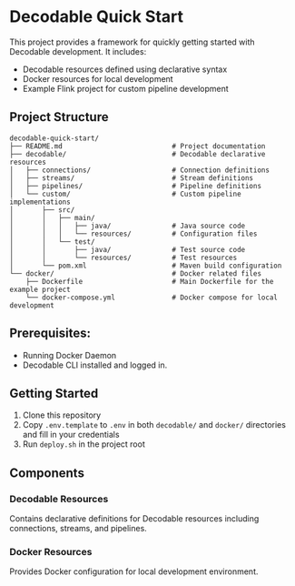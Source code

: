 # Decodable Quick Start

This project provides a framework for quickly getting started with Decodable development. It includes:

- Decodable resources defined using declarative syntax
- Docker resources for local development
- Example Flink project for custom pipeline development

## Project Structure

```
decodable-quick-start/
├── README.md                           # Project documentation
├── decodable/                          # Decodable declarative resources
│   ├── connections/                    # Connection definitions
│   ├── streams/                        # Stream definitions
│   ├── pipelines/                      # Pipeline definitions
│   └── custom/                         # Custom pipeline implementations
│       ├── src/
│       │   ├── main/
│       │   │   ├── java/               # Java source code
│       │   │   └── resources/          # Configuration files
│       │   └── test/
│       │       ├── java/               # Test source code
│       │       └── resources/          # Test resources
│       └── pom.xml                     # Maven build configuration
└── docker/                             # Docker related files
    ├── Dockerfile                      # Main Dockerfile for the example project
    └── docker-compose.yml              # Docker compose for local development
```

## Prerequisites:

* Running Docker Daemon
* Decodable CLI installed and logged in.

## Getting Started

1. Clone this repository
2. Copy `.env.template` to `.env` in both `decodable/` and `docker/` directories and fill in your credentials
3. Run `deploy.sh` in the project root

## Components

### Decodable Resources
Contains declarative definitions for Decodable resources including connections, streams, and pipelines.

### Docker Resources
Provides Docker configuration for local development environment.

